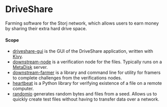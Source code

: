 DriveShare
==========

Farming software for the Storj network, which allows users to earn money by sharing their extra hard drive space. 

#### Scope
- [driveshare-gui](https://github.com/Storj/driveshare-gui) is the GUI of the DriveShare application, written with [Kivy](http://kivy.org/).
- [downstream-node](https://github.com/Storj/downstream-node) is a verification node for the files. Typically runs on a [MetaDisk](https://github.com/Storj/MetaDisk/) server. 
- [downstream-farmer](https://github.com/Storj/downstream-farmer) is a library and command line for utility for framers to complete challenges from the verifications nodes.
- [heartbeat](https://github.com/storj/heartbeat) is a Python library for verifying existence of a file on a remote computer.
- [randomio](https://github.com/storj/randomio) generates random bytes and files from a seed. Allows us to quickly create test files without having to transfer data over a network.
